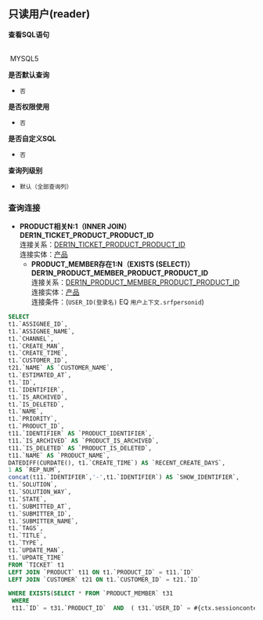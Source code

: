 ## 只读用户(reader) <!-- {docsify-ignore-all} -->



<p class="panel-title"><b>查看SQL语句</b></p>
<br>

<el-row>
&nbsp;<el-tag @click="MYSQL5 = true">MYSQL5</el-tag>
</el-row>

<br>
<p class="panel-title"><b>是否默认查询</b></p>

* `否`

<p class="panel-title"><b>是否权限使用</b></p>

* `否`

<p class="panel-title"><b>是否自定义SQL</b></p>

* `否`

<p class="panel-title"><b>查询列级别</b></p>

* `默认（全部查询列）`




### 查询连接
* **PRODUCT相关N:1（INNER JOIN）DER1N_TICKET_PRODUCT_PRODUCT_ID**<br>
连接关系：[DER1N_TICKET_PRODUCT_PRODUCT_ID](der/DER1N_TICKET_PRODUCT_PRODUCT_ID)<br>
连接实体：[产品](module/ProdMgmt/product)<br>
    * **PRODUCT_MEMBER存在1:N（EXISTS (SELECT)）DER1N_PRODUCT_MEMBER_PRODUCT_PRODUCT_ID**<br>
连接关系：[DER1N_PRODUCT_MEMBER_PRODUCT_PRODUCT_ID](der/DER1N_PRODUCT_MEMBER_PRODUCT_PRODUCT_ID)<br>
连接实体：[产品](module/ProdMgmt/product)<br>
连接条件：(`USER_ID(登录名)` EQ `用户上下文.srfpersonid`)<br>




<el-dialog v-model="MYSQL5" title="MYSQL5">

```sql
SELECT
t1.`ASSIGNEE_ID`,
t1.`ASSIGNEE_NAME`,
t1.`CHANNEL`,
t1.`CREATE_MAN`,
t1.`CREATE_TIME`,
t1.`CUSTOMER_ID`,
t21.`NAME` AS `CUSTOMER_NAME`,
t1.`ESTIMATED_AT`,
t1.`ID`,
t1.`IDENTIFIER`,
t1.`IS_ARCHIVED`,
t1.`IS_DELETED`,
t1.`NAME`,
t1.`PRIORITY`,
t1.`PRODUCT_ID`,
t11.`IDENTIFIER` AS `PRODUCT_IDENTIFIER`,
t11.`IS_ARCHIVED` AS `PRODUCT_IS_ARCHIVED`,
t11.`IS_DELETED` AS `PRODUCT_IS_DELETED`,
t11.`NAME` AS `PRODUCT_NAME`,
DATEDIFF(CURDATE(), t1.`CREATE_TIME`) AS `RECENT_CREATE_DAYS`,
1 AS `REP_NUM`,
concat(t11.`IDENTIFIER`,'-',t1.`IDENTIFIER`) AS `SHOW_IDENTIFIER`,
t1.`SOLUTION`,
t1.`SOLUTION_WAY`,
t1.`STATE`,
t1.`SUBMITTED_AT`,
t1.`SUBMITTER_ID`,
t1.`SUBMITTER_NAME`,
t1.`TAGS`,
t1.`TITLE`,
t1.`TYPE`,
t1.`UPDATE_MAN`,
t1.`UPDATE_TIME`
FROM `TICKET` t1 
LEFT JOIN `PRODUCT` t11 ON t1.`PRODUCT_ID` = t11.`ID` 
LEFT JOIN `CUSTOMER` t21 ON t1.`CUSTOMER_ID` = t21.`ID` 

WHERE EXISTS(SELECT * FROM `PRODUCT_MEMBER` t31 
 WHERE 
 t11.`ID` = t31.`PRODUCT_ID`  AND  ( t31.`USER_ID` = #{ctx.sessioncontext.srfpersonid} ) )
```

</el-dialog>

<script>
 const { createApp } = Vue
  createApp({
    data() {
      return {
                MYSQL5 : false
        
      }
    },
    methods: {
    }
  }).use(ElementPlus).mount('#app')
</script>